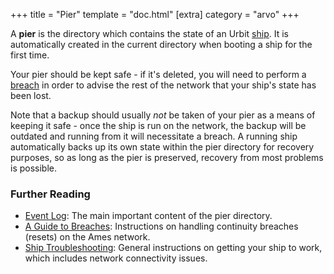 +++
title = "Pier"
template = "doc.html"
[extra]
category = "arvo"
+++

A **pier** is the directory which contains the state of an Urbit [ship](../ship). It is automatically created in the current directory when booting a ship for the first time.

Your pier should be kept safe - if it's deleted, you will need to perform a [breach](../breach) in order to advise the rest of the network that your ship's state has been lost.

Note that a backup should usually _not_ be taken of your pier as a means of keeping it safe - once the ship is run on the network, the backup will be outdated and running from it will necessitate a breach. A running ship automatically backs up its own state within the pier directory for recovery purposes, so as long as the pier is preserved, recovery from most problems is possible.

### Further Reading

- [Event Log](../eventlog): The main important content of the pier directory.
- [A Guide to Breaches](@/using/id/guide-to-breaches.md): Instructions on handling continuity breaches (resets) on the Ames network.
- [Ship Troubleshooting](@/using/os/ship-troubleshooting.md): General instructions on getting your ship to work, which includes network connectivity issues.
